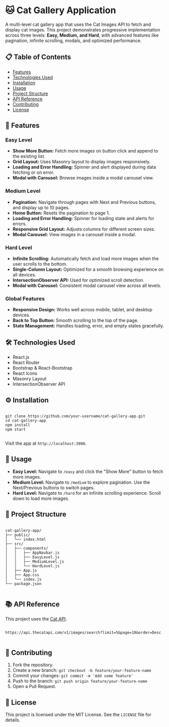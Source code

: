 
  <h1>🐱 Cat Gallery Application</h1>
  <p>A multi-level cat gallery app that uses the Cat Images API to fetch and display cat images. 
     This project demonstrates progressive implementation across three levels: <b>Easy, Medium, and Hard</b>, with advanced features like pagination, infinite scrolling, modals, and optimized performance.</p>

  <h2>📋 Table of Contents</h2>
  <ul>
    <li><a href="#features">Features</a></li>
    <li><a href="#technologies-used">Technologies Used</a></li>
    <li><a href="#installation">Installation</a></li>
    <li><a href="#usage">Usage</a></li>
    <li><a href="#project-structure">Project Structure</a></li>
    <li><a href="#api-reference">API Reference</a></li>
    <li><a href="#contributing">Contributing</a></li>
    <li><a href="#license">License</a></li>
  </ul>

  <h2 id="features">🚀 Features</h2>

  <h3>Easy Level</h3>
  <ul>
    <li><b>Show More Button:</b> Fetch more images on button click and append to the existing list.</li>
    <li><b>Grid Layout:</b> Uses Masonry layout to display images responsively.</li>
    <li><b>Loading and Error Handling:</b> Spinner and alert displayed during data fetching or on error.</li>
    <li><b>Modal with Carousel:</b> Browse images inside a modal carousel view.</li>
  </ul>

  <h3>Medium Level</h3>
  <ul>
    <li><b>Pagination:</b> Navigate through pages with Next and Previous buttons, and display up to 10 pages.</li>
    <li><b>Home Button:</b> Resets the pagination to page 1.</li>
    <li><b>Loading and Error Handling:</b> Spinner for loading state and alerts for errors.</li>
    <li><b>Responsive Grid Layout:</b> Adjusts columns for different screen sizes.</li>
    <li><b>Modal Carousel:</b> View images in a carousel inside a modal.</li>
  </ul>

  <h3>Hard Level</h3>
  <ul>
    <li><b>Infinite Scrolling:</b> Automatically fetch and load more images when the user scrolls to the bottom.</li>
    <li><b>Single-Column Layout:</b> Optimized for a smooth browsing experience on all devices.</li>
    <li><b>IntersectionObserver API:</b> Used for optimized scroll detection.</li>
    <li><b>Modal with Carousel:</b> Consistent modal carousel view across all levels.</li>
  </ul>

  <h3>Global Features</h3>
  <ul>
    <li><b>Responsive Design:</b> Works well across mobile, tablet, and desktop devices.</li>
    <li><b>Back to Top Button:</b> Smooth scrolling to the top of the page.</li>
    <li><b>State Management:</b> Handles loading, error, and empty states gracefully.</li>
  </ul>

  <h2 id="technologies-used">🛠️ Technologies Used</h2>
  <ul>
    <li>React.js</li>
    <li>React Router</li>
    <li>Bootstrap & React-Bootstrap</li>
    <li>React Icons</li>
    <li>Masonry Layout</li>
    <li>IntersectionObserver API</li>
  </ul>

  <h2 id="installation">⚙️ Installation</h2>
  <pre><code>
git clone https://github.com/your-username/cat-gallery-app.git
cd cat-gallery-app
npm install
npm start
  </code></pre>
  <p>Visit the app at <code>http://localhost:3000</code>.</p>

  <h2 id="usage">📄 Usage</h2>
  <ul>
    <li><b>Easy Level:</b> Navigate to <code>/easy</code> and click the "Show More" button to fetch more images.</li>
    <li><b>Medium Level:</b> Navigate to <code>/medium</code> to explore pagination. Use the Next/Previous buttons to switch pages.</li>
    <li><b>Hard Level:</b> Navigate to <code>/hard</code> for an infinite scrolling experience. Scroll down to load more images.</li>
  </ul>

  <h2 id="project-structure">📁 Project Structure</h2>
  <pre><code>
cat-gallery-app/
├── public/
│   └── index.html
├── src/
│   ├── components/
│   │   ├── AppNavbar.js
│   │   ├── EasyLevel.js
│   │   ├── MediumLevel.js
│   │   └── HardLevel.js
│   ├── App.js
│   ├── App.css
│   └── index.js
└── package.json
  </code></pre>

  <h2 id="api-reference">📚 API Reference</h2>
  <p>This project uses the <a href="https://thecatapi.com/">Cat API</a>.</p>
  <pre><code>
https://api.thecatapi.com/v1/images/search?limit=5&page=10&order=Desc
  </code></pre>

  <h2 id="contributing">🤝 Contributing</h2>
  <ol>
    <li>Fork the repository.</li>
    <li>Create a new branch: <code>git checkout -b feature/your-feature-name</code></li>
    <li>Commit your changes: <code>git commit -m 'Add some feature'</code></li>
    <li>Push to the branch: <code>git push origin feature/your-feature-name</code></li>
    <li>Open a Pull Request.</li>
  </ol>

  <h2 id="license">📄 License</h2>
  <p>This project is licensed under the MIT License. See the <code>LICENSE</code> file for details.</p>

</body>

</html>
